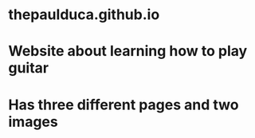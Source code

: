 # thepaulduca.github.io
# Website about learning how to play guitar
# Has three different pages and two images
# 